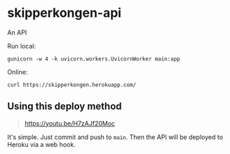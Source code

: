 # skipperkongen-api
An API

Run local:

```
gunicorn -w 4 -k uvicorn.workers.UvicornWorker main:app
```

Online:

```
curl https://skipperkongen.herokuapp.com/
```

## Using this deploy method

> https://youtu.be/H7zAJf20Moc

It's simple. Just commit and push to `main`. Then the API will be deployed to
Heroku via a web hook.
